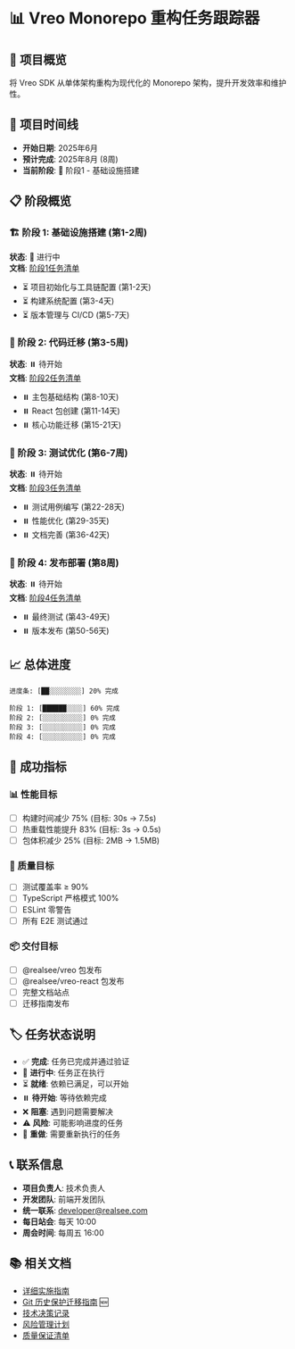 # 📊 Vreo Monorepo 重构任务跟踪器

## 🎯 项目概览

将 Vreo SDK 从单体架构重构为现代化的 Monorepo 架构，提升开发效率和维护性。

## 📅 项目时间线

- **开始日期**: 2025年6月
- **预计完成**: 2025年8月 (8周)
- **当前阶段**: 🚀 阶段1 - 基础设施搭建

## 📋 阶段概览

### 🏗️ 阶段 1: 基础设施搭建 (第1-2周)
**状态**: 🚀 进行中  
**文档**: [阶段1任务清单](./phase-1-tasks.md)

- ⏳ 项目初始化与工具链配置 (第1-2天)
- ⏳ 构建系统配置 (第3-4天) 
- ⏳ 版本管理与 CI/CD (第5-7天)

### 🔄 阶段 2: 代码迁移 (第3-5周)
**状态**: ⏸️ 待开始  
**文档**: [阶段2任务清单](./phase-2-tasks.md)

- ⏸️ 主包基础结构 (第8-10天)
- ⏸️ React 包创建 (第11-14天)
- ⏸️ 核心功能迁移 (第15-21天)

### 🧪 阶段 3: 测试优化 (第6-7周)
**状态**: ⏸️ 待开始  
**文档**: [阶段3任务清单](./phase-3-tasks.md)

- ⏸️ 测试用例编写 (第22-28天)
- ⏸️ 性能优化 (第29-35天)
- ⏸️ 文档完善 (第36-42天)

### 🚀 阶段 4: 发布部署 (第8周)
**状态**: ⏸️ 待开始  
**文档**: [阶段4任务清单](./phase-4-tasks.md)

- ⏸️ 最终测试 (第43-49天)
- ⏸️ 版本发布 (第50-56天)

## 📈 总体进度

```
进度条: [██░░░░░░░░] 20% 完成

阶段 1: [██████░░░░] 60% 完成
阶段 2: [░░░░░░░░░░] 0% 完成  
阶段 3: [░░░░░░░░░░] 0% 完成
阶段 4: [░░░░░░░░░░] 0% 完成
```

## 🎯 成功指标

### 📊 性能目标
- [ ] 构建时间减少 75% (目标: 30s → 7.5s)
- [ ] 热重载性能提升 83% (目标: 3s → 0.5s) 
- [ ] 包体积减少 25% (目标: 2MB → 1.5MB)

### 🧪 质量目标
- [ ] 测试覆盖率 ≥ 90%
- [ ] TypeScript 严格模式 100%
- [ ] ESLint 零警告
- [ ] 所有 E2E 测试通过

### 📦 交付目标
- [ ] @realsee/vreo 包发布
- [ ] @realsee/vreo-react 包发布
- [ ] 完整文档站点
- [ ] 迁移指南发布

## 🏷️ 任务状态说明

- ✅ **完成**: 任务已完成并通过验证
- 🚀 **进行中**: 任务正在执行
- ⏳ **就绪**: 依赖已满足，可以开始
- ⏸️ **待开始**: 等待依赖完成
- ❌ **阻塞**: 遇到问题需要解决
- ⚠️ **风险**: 可能影响进度的任务
- 🔄 **重做**: 需要重新执行的任务

## 📞 联系信息

- **项目负责人**: 技术负责人
- **开发团队**: 前端开发团队
- **统一联系**: developer@realsee.com
- **每日站会**: 每天 10:00
- **周会时间**: 每周五 16:00

## 📚 相关文档

- [详细实施指南](./detailed-implementation-guide.md)
- [Git 历史保护迁移指南](./git-migration-guide.md) 🆕
- [技术决策记录](./technical-decisions.md) 
- [风险管理计划](./risk-management.md)
- [质量保证清单](./quality-checklist.md) 